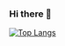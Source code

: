 ### Hi there 👋
[![Top Langs](https://github-readme-stats.vercel.app/api/top-langs/?username=roserealslow)](https://github.com/anuraghazra/github-readme-stats)

<!--
**haileyham/haileyham** is a ✨ _special_ ✨ repository because its `README.md` (this file) appears on your GitHub profile.

Here are some ideas to get you started:

- 🔭 I’m currently working on ...
- 🌱 I’m currently learning ...
- 👯 I’m looking to collaborate on ...
- 🤔 I’m looking for help with ...
- 💬 Ask me about ...
- 📫 How to reach me: ...
- 😄 Pronouns: ...
- ⚡ Fun fact: ...
-->
